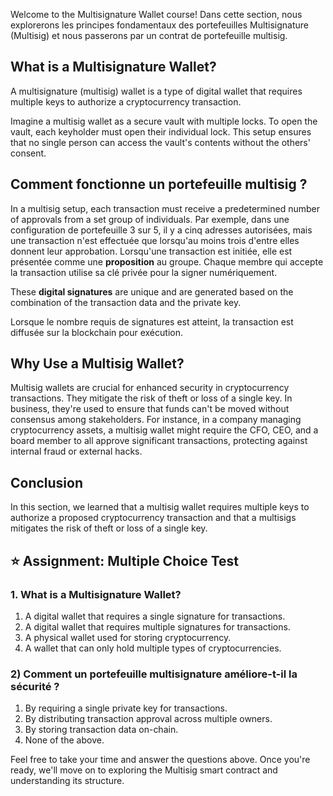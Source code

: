 Welcome to the Multisignature Wallet course! Dans cette section, nous explorerons les principes fondamentaux des portefeuilles Multisignature (Multisig) et nous passerons par un contrat de portefeuille multisig.

## What is a Multisignature Wallet?

A multisignature (multisig) wallet is a type of digital wallet that requires multiple keys to authorize a cryptocurrency transaction.

Imagine a multisig wallet as a secure vault with multiple locks. To open the vault, each keyholder must open their individual lock. This setup ensures that no single person can access the vault's contents without the others' consent.

## Comment fonctionne un portefeuille multisig ?

In a multisig setup, each transaction must receive a predetermined number of approvals from a set group of individuals. Par exemple, dans une configuration de portefeuille 3 sur 5, il y a cinq adresses autorisées, mais une transaction n'est effectuée que lorsqu'au moins trois d'entre elles donnent leur approbation. Lorsqu'une transaction est initiée, elle est présentée comme une **proposition** au groupe. Chaque membre qui accepte la transaction utilise sa clé privée pour la signer numériquement.

These **digital signatures** are unique and are generated based on the combination of the transaction data and the private key.

Lorsque le nombre requis de signatures est atteint, la transaction est diffusée sur la blockchain pour exécution.

## Why Use a Multisig Wallet?

Multisig wallets are crucial for enhanced security in cryptocurrency transactions. They mitigate the risk of theft or loss of a single key. In business, they're used to ensure that funds can't be moved without consensus among stakeholders. For instance, in a company managing cryptocurrency assets, a multisig wallet might require the CFO, CEO, and a board member to all approve significant transactions, protecting against internal fraud or external hacks.

## Conclusion

In this section, we learned that a multisig wallet requires multiple keys to authorize a proposed cryptocurrency transaction and that a multisigs mitigates the risk of theft or loss of a single key.

## ⭐️ Assignment: Multiple Choice Test

### 1. What is a Multisignature Wallet?

1. A digital wallet that requires a single signature for transactions.
2. A digital wallet that requires multiple signatures for transactions.
3. A physical wallet used for storing cryptocurrency.
4. A wallet that can only hold multiple types of cryptocurrencies.

### 2) Comment un portefeuille multisignature améliore-t-il la sécurité ?

1. By requiring a single private key for transactions.
2. By distributing transaction approval across multiple owners.
3. By storing transaction data on-chain.
4. None of the above.

Feel free to take your time and answer the questions above. Once you're ready, we'll move on to exploring the Multisig smart contract and understanding its structure.
